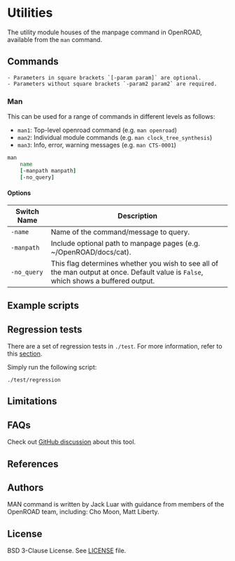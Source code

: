 # Utilities

The utility module houses of the manpage command in OpenROAD,
available from the `man` command.

## Commands

```{note}
- Parameters in square brackets `[-param param]` are optional.
- Parameters without square brackets `-param2 param2` are required.
```

### Man

This can be used for a range of commands in different levels as follows:
- `man1`: Top-level openroad command (e.g. `man openroad`)
- `man2`: Individual module commands (e.g. `man clock_tree_synthesis`)
- `man3`: Info, error, warning messages (e.g. `man CTS-0001`)

```tcl
man
    name
    [-manpath manpath]
    [-no_query]
```

#### Options

| Switch Name | Description | 
| ----- | ----- |
| `-name` | Name of the command/message to query. |
| `-manpath` | Include optional path to manpage pages (e.g. ~/OpenROAD/docs/cat). |
| `-no_query` | This flag determines whether you wish to see all of the man output at once. Default value is `False`, which shows a buffered output. |

## Example scripts

## Regression tests

There are a set of regression tests in `./test`. For more information, refer to this [section](../../README.md#regression-tests).

Simply run the following script:

```shell
./test/regression
```

## Limitations

## FAQs

Check out
[GitHub discussion](https://github.com/The-OpenROAD-Project/OpenROAD/discussions/categories/q-a?discussions_q=category%3AQ%26A+utl) about this tool.

## References

## Authors

MAN command is written by Jack Luar with guidance from members of the OpenROAD team,
including: Cho Moon, Matt Liberty. 

## License

BSD 3-Clause License. See [LICENSE](../../LICENSE) file.
